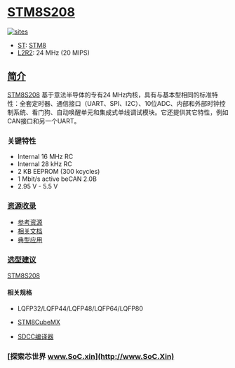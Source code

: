 ﻿# [STM8S208](https://github.com/SoCXin/STM8S208)

[![sites](http://182.61.61.133/link/resources/SoC.png)](http://www.SoC.Xin)

* [ST](https://www.st.com/zh/): [STM8](https://github.com/SoCXin/8051)
* [L2R2](https://github.com/SoCXin/Level): 24 MHz (20 MIPS)

## [简介](https://github.com/SoCXin/STM8S208/wiki)

[STM8S208](https://github.com/SoCXin/STM8S208) 基于意法半导体的专有24 MHz内核，具有与基本型相同的标准特性：全套定时器、通信接口（UART、SPI、I2C）、10位ADC、内部和外部时钟控制系统、看门狗、自动唤醒单元和集成式单线调试模块。它还提供其它特性，例如CAN接口和另一个UART。

### 关键特性

* Internal 16 MHz RC
* Internal 28 kHz RC
* 2 KB EEPROM   (300 kcycles)
* 1 Mbit/s active beCAN 2.0B
* 2.95 V - 5.5 V

### [资源收录](https://github.com/SoCXin)

* [参考资源](src/)
* [相关文档](docs/)
* [典型应用](project/)

### [选型建议](https://github.com/SoCXin)

[STM8S208](https://github.com/SoCXin/STM8S208)

#### 相关规格

* LQFP32/LQFP44/LQFP48/LQFP64/LQFP80

* [STM8CubeMX](https://www.st.com/zh/development-tools/stm8cubemx.html)
* [SDCC编译器](http://sdcc.sourceforge.net/)

### [探索芯世界 www.SoC.xin](http://www.SoC.Xin)
